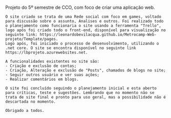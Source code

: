 Projeto do 5º semestre de CCO,  com foco de criar uma aplicação web.

	O site criado se trata de uma Rede social com foco em games, voltado para discussão sobre o assunto, Analises e outros. Foi realizado todo o planejamento como funcionaria o site usando a ferramenta "Trello", logo após foi criado todo o front-end, disponível para visualização no seguinte link: https://leonardobevilacqua.github.io/Metrocamp-Web-projeto/Template/pages.
	Logo após, foi iniciado o processo de desenvolvimento, utilizando o .net core. O site se encontra disponível no seguinte link https://lbprojeto.azurewebsites.net.
	
	A funcionalidades existentes no site são:
	- Criação e exclusão de contas;
	- Criação, Alteração e exclusão de "Posts", chamados de blogs no site;
	- Seguir outros usuário e ver suas ações;
	- Realizar comentários em blogs.
	
	O site foi concluído seguindo o planejamento inicial e esta aberto para críticas, teste e sugestões. Lembrando que no momento não se trata de site final e pronto para uso geral, mas a possibilidade não é descartada no momento.
	
	Obrigado a todos.
